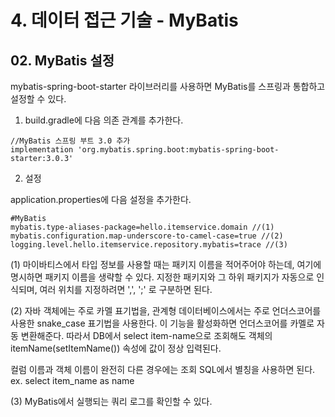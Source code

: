 # 4. 데이터 접근 기술 - MyBatis
## 02. MyBatis 설정
mybatis-spring-boot-starter 라이브러리를 사용하면 MyBatis를 스프링과 통합하고 설정할 수 있다.

1. build.gradle에 다음 의존 관계를 추가한다.
```
//MyBatis 스프링 부트 3.0 추가
implementation 'org.mybatis.spring.boot:mybatis-spring-boot-starter:3.0.3'
```

2. 설정

application.properties에 다음 설정을 추가한다.

```
#MyBatis
mybatis.type-aliases-package=hello.itemservice.domain //(1)
mybatis.configuration.map-underscore-to-camel-case=true //(2)
logging.level.hello.itemservice.repository.mybatis=trace //(3)
```

(1) 마이바티스에서 타입 정보를 사용할 때는 패키지 이름을 적어주어야 하는데, 여기에 명시하면 패키지 이름을 생략할 수 있다.
지정한 패키지와 그 하위 패키지가 자동으로 인식되며, 여러 위치를 지정하려면 ',', ';' 로 구분하면 된다.

(2) 자바 객체에는 주로 카멜 표기법을, 관계형 데이터베이스에서는 주로 언더스코어를 사용한 snake_case 표기법을 사용한다.
이 기능을 활성화하면 언더스코어를 카멜로 자동 변환해준다.
따라서 DB에서 select item-name으로 조회해도 객체의 itemName(setItemName()) 속성에 값이 정상 입력된다.

컬럼 이름과 객체 이름이 완전히 다른 경우에는 조회 SQL에서 별칭을 사용하면 된다. ex. select item_name as name

(3) MyBatis에서 실행되는 쿼리 로그를 확인할 수 있다.
